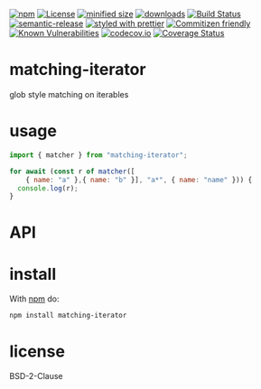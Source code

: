 [![npm](https://img.shields.io/npm/v/matching-iterator.svg)](https://www.npmjs.com/package/matching-iterator)
[![License](https://img.shields.io/badge/License-BSD%203--Clause-blue.svg)](https://opensource.org/licenses/BSD-3-Clause)
[![minified size](https://badgen.net/bundlephobia/min/matching-iterator)](https://bundlephobia.com/result?p=matching-iterator)
[![downloads](http://img.shields.io/npm/dm/matching-iterator.svg?style=flat-square)](https://npmjs.org/package/matching-iterator)
[![Build Status](https://travis-ci.com/arlac77/matching-iterator.svg?branch=master)](https://travis-ci.com/arlac77/matching-iterator)
[![semantic-release](https://img.shields.io/badge/%20%20%F0%9F%93%A6%F0%9F%9A%80-semantic--release-e10079.svg)](https://github.com/arlac77/matching-iterator.git)
[![styled with prettier](https://img.shields.io/badge/styled_with-prettier-ff69b4.svg)](https://github.com/prettier/prettier)
[![Commitizen friendly](https://img.shields.io/badge/commitizen-friendly-brightgreen.svg)](http://commitizen.github.io/cz-cli/)
[![Known Vulnerabilities](https://snyk.io/test/github/arlac77/matching-iterator/badge.svg)](https://snyk.io/test/github/arlac77/matching-iterator)
[![codecov.io](http://codecov.io/github/arlac77/matching-iterator/coverage.svg?branch=master)](http://codecov.io/github/arlac77/matching-iterator?branch=master)
[![Coverage Status](https://coveralls.io/repos/arlac77/matching-iterator/badge.svg)](https://coveralls.io/r/arlac77/matching-iterator)

# matching-iterator

glob style matching on iterables

# usage

```js
import { matcher } from "matching-iterator";

for await (const r of matcher([
    { name: "a" },{ name: "b" }], "a*", { name: "name" })) {
  console.log(r);
}
```

# API

# install

With [npm](http://npmjs.org) do:

```shell
npm install matching-iterator

```

# license

BSD-2-Clause
